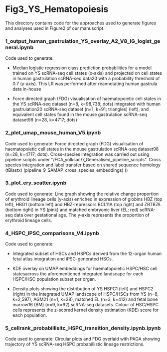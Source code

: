# Fig3_YS_Hematopoiesis
This directory contains code for the approaches used to generate figures and analyses used in Figure2 of our manuscript. 

### 1_output_human_gastrulation_YS_overlay_A2_V8_IG_logist_general.ipynb
Code used to generate:
- Median logistic regression class prediction probabilities for a model trained on YS scRNA-seq cell states (x-axis) and projected on cell states in human gastrulation scRNA-seq data20 with a probability threshold of 0.7 (y-axis). This LR was performed after reannotating human gastrula data in-house

- Force directed graph (FDG) visualisation of haematopoietic cell states in the YS scRNA-seq dataset (n=8, k=98,738; dots) integrated with human gastrulation20 scRNA-seq dataset (n=1, k=91; triangles) (left), and equivalent cell states found in the mouse gastrulation scRNA-seq dataset98 (n=28, k=4717; dots)

### 2_plot_umap_mouse_human_V5.ipynb
Code used to generate: Force directed graph (FDG) visualisation of haematopoietic cell states in the mouse gastrulation scRNA-seq dataset98 (n=28, k=4717; dots). Cross-species integration was carried out using pipeline scripts under "/FCA_yolksac/7_Generalised_pipeline_scripts". Cross species integration and label transfer based on shared sequence homology (tBlastx) (pipeline_9_SAMAP_cross_species_embeddings) ()

### 3_plot_ery_scatter.ipynb
Code used to generate:  Line graph showing the relative change proportion of erythroid lineage cells (y-axis) enriched in expression of globins HBZ (top left), HBG1 (bottom left) and HBZ-repressors BCL11A (top right) and ZBTB7A (bottom right) in YS (pink) and matched embryonic liver (EL; red) scRNA-seq data over gestational age. The y-axis represents the proportion of erythroid lineage cells.

### 4_HSPC_IPSC_comparisons_V4.ipynb
Code used to generate:  
- Integrated subset of HSCs and HSPCs derived from the 12-organ human fetal atlas integration and iPSC-generated HSCs.

- KDE overlay on UMAP embeddings for haematopoietic HSPC/HSC cell statesacross the aforementioned integrated landscape for each HSPC/HSC population subset per organ.

- Density plots showing the distribution of YS HSPC1 (left) and HSPC2 (right) in the integrated UMAP landscape of HSPC/HSCs from YS (n=8, k=2,597), AGM21 (n=1, k=28), matched EL (n=3, k=412) and fetal bone marrow16 (BM) (n=9, k=92) scRNA-seq datasets. Colour of HSC/HSPC cells represents the z-scored kernel density estimation (KDE) score for each population.

### 5_cellrank_probabillisitc_HSPC_transition_density.ipynb.ipynb
Code used to generate: Circular plots and FDG overlaid with PAGA showing trajectory of YS scRNA-seq HSPC probabillistic lineage restrictions. 

